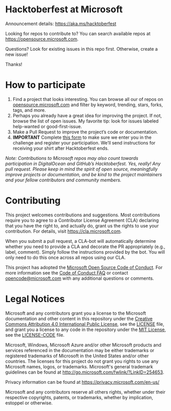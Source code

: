 # Hacktoberfest at Microsoft

Announcement details: https://aka.ms/hacktoberfest

Looking for repos to contribute to? You can search available repos at https://opensource.microsoft.com.

Questions? Look for existing issues in this repo first. Otherwise, create a new issue!

Thanks!

# How to participate

1. Find a project that looks interesting. You can browse all our of repos on [opensource.microsoft.com](https://opensource.microsoft.com/) and filter by keyword, trending, stars, forks, tags, and more.
2. Perhaps you already have a great idea for improving the project. If not, browse the list of open issues. My favorite tip: look for issues labeled help-wanted or good-first-issue.
3. Make a Pull Request to improve the project’s code or documentation.
4. **IMPORTANT** Complete [this form](https://aka.ms/hacktoberfestshirt) to make sure we enter you in the challenge and register your participation. We’ll send instructions for receiving your shirt after Hacktoberfest ends.

*Note: Contributions to Microsoft repos may also count towards participation in DigitalOcean and GitHub’s Hacktoberfest.*
*Yes, really! Any pull request. Please keep in mind the spirit of open source, meaningfully improve projects or documentation, and be kind to the project maintainers and your fellow contributors and community members.*

# Contributing

This project welcomes contributions and suggestions.  Most contributions require you to agree to a
Contributor License Agreement (CLA) declaring that you have the right to, and actually do, grant us
the rights to use your contribution. For details, visit https://cla.microsoft.com.

When you submit a pull request, a CLA-bot will automatically determine whether you need to provide
a CLA and decorate the PR appropriately (e.g., label, comment). Simply follow the instructions
provided by the bot. You will only need to do this once across all repos using our CLA.

This project has adopted the [Microsoft Open Source Code of Conduct](https://opensource.microsoft.com/codeofconduct/).
For more information see the [Code of Conduct FAQ](https://opensource.microsoft.com/codeofconduct/faq/) or
contact [opencode@microsoft.com](mailto:opencode@microsoft.com) with any additional questions or comments.

# Legal Notices

Microsoft and any contributors grant you a license to the Microsoft documentation and other content
in this repository under the [Creative Commons Attribution 4.0 International Public License](https://creativecommons.org/licenses/by/4.0/legalcode),
see the [LICENSE](LICENSE) file, and grant you a license to any code in the repository under the [MIT License](https://opensource.org/licenses/MIT), see the
[LICENSE-CODE](LICENSE-CODE) file.

Microsoft, Windows, Microsoft Azure and/or other Microsoft products and services referenced in the documentation
may be either trademarks or registered trademarks of Microsoft in the United States and/or other countries.
The licenses for this project do not grant you rights to use any Microsoft names, logos, or trademarks.
Microsoft's general trademark guidelines can be found at http://go.microsoft.com/fwlink/?LinkID=254653.

Privacy information can be found at https://privacy.microsoft.com/en-us/

Microsoft and any contributors reserve all others rights, whether under their respective copyrights, patents,
or trademarks, whether by implication, estoppel or otherwise.
